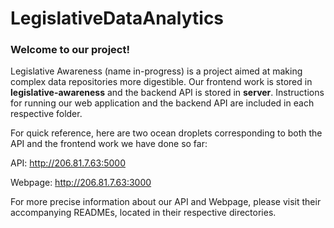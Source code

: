 # LegislativeDataAnalytics

### Welcome to our project!
Legislative Awareness (name in-progress) is a project aimed at making complex data repositories more digestible. Our frontend work is stored in **legislative-awareness** and the backend API is stored in **server**. Instructions for running our web application and the backend API are included in each respective folder.

For quick reference, here are two ocean droplets corresponding to both the API and the frontend work we have done so far:

API:
 http://206.81.7.63:5000
 
Webpage: 
  http://206.81.7.63:3000
  
 For more precise information about our API and Webpage, please visit their accompanying READMEs, located in their respective directories.
